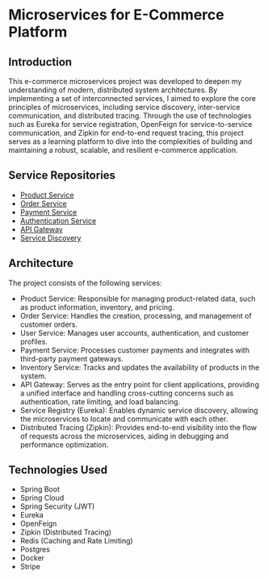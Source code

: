 # Microservices for E-Commerce Platform

## Introduction
This e-commerce microservices project was developed to deepen my understanding of modern, distributed system architectures. By implementing a set of interconnected services, I aimed to explore the core principles of microservices, including service discovery, inter-service communication, and distributed tracing. Through the use of technologies such as Eureka for service registration, OpenFeign for service-to-service communication, and Zipkin for end-to-end request tracing, this project serves as a learning platform to dive into the complexities of building and maintaining a robust, scalable, and resilient e-commerce application. 

## Service Repositories
- [Product Service](https://github.com/bryanyi/siramiks-ProductService)
- [Order Service](https://github.com/bryanyi/siramiks-OrderService)
- [Payment Service](https://github.com/bryanyi/siramiks-PaymentService)
- [Authentication Service](https://github.com/bryanyi/AUTH-SERVICE)
- [API Gateway](https://github.com/bryanyi/siramiks-ApiGateway)
- [Service Discovery](https://github.com/bryanyi/siramiks-ServiceDiscovery)

## Architecture
The project consists of the following services:
- Product Service: Responsible for managing product-related data, such as product information, inventory, and pricing.
- Order Service: Handles the creation, processing, and management of customer orders.
- User Service: Manages user accounts, authentication, and customer profiles.
- Payment Service: Processes customer payments and integrates with third-party payment gateways.
- Inventory Service: Tracks and updates the availability of products in the system.
- API Gateway: Serves as the entry point for client applications, providing a unified interface and handling cross-cutting concerns such as authentication, rate limiting, and load balancing.
- Service Registry (Eureka): Enables dynamic service discovery, allowing the microservices to locate and communicate with each other.
- Distributed Tracing (Zipkin): Provides end-to-end visibility into the flow of requests across the microservices, aiding in debugging and performance optimization.

## Technologies Used
- Spring Boot
- Spring Cloud
- Spring Security (JWT)
- Eureka 
- OpenFeign
- Zipkin (Distributed Tracing)
- Redis (Caching and Rate Limiting)
- Postgres
- Docker
- Stripe


